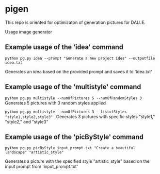 # pigen
This repo is oriented for optimizaton of generation pictures for DALLE.


Usage image generator

## Example usage of the 'idea' command
`python pg.py idea --prompt "Generate a new project idea" --outputfile idea.txt`

Generates an idea based on the provided prompt and saves it to 'idea.txt'

## Example usage of the 'multistyle' command
`python pg.py multistyle --numOfPictures 5 --numOfRandomStyles 3`
Generates 5 pictures with 3 random styles applied

`python pg.py multistyle --numOfPictures 3 --listofStyles "style1,style2,style3"
`
Generates 3 pictures with specific styles "style1," "style2," and "style3"

## Example usage of the 'picByStyle' command
`python pg.py picByStyle input_prompt.txt "Create a beautiful landscape" "artistic_style"`

Generates a picture with the specified style "artistic_style" based on the input prompt from 'input_prompt.txt'
